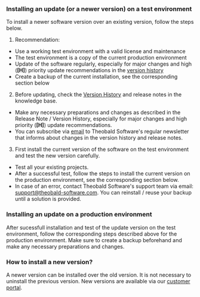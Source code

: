 
### Installing an update (or a newer version) on a test environment
To install a newer software version over an existing version, follow the steps below. 

1. Recommendation:
 - Use a working test environment with a valid license and maintenance  
 - The test environment is a copy of the current production environment   
 - Update of the software regularly, especially for major changes and high (**[H]**) priority update recommendations in the [version history](https://kb.theobald-software.com/version-history)
 - Create a backup of the current installation, see the corresponding section below

2. Before updating, check the [Version History](https://kb.theobald-software.com/version-history) and release notes in the knowledge base.   
 - Make any necessary preparations and changes as described in the Release Note / Version History, especially for major changes and high priority (**[H]**) update recommendations.
 - You can subscribe via [email](mailto:info@theobald-software.com) to Theobald Software's regular newsletter that informs about changes in the version history and release notes.  

3. First install the current version of the software on the test environment and test the new version carefully. 
 - Test all your existing projects.  
 - After a successful test, follow the steps to install the current version on the production environment, see the corresponding section below.    
 - In case of an error, contact Theobald Software's support team via email: [support@theobald-software.com](mailto:support@theobald-software.com). You can reinstall / reuse your backup until a solution is provided.


### Installing an update on a production environment 
After sucessfull installation and test of the update version on the test environment, follow the corresponding steps described above for the production environment. Make sure to create a backup beforehand and make any necessary preparations and changes. 


### How to install a new version? 
A newer version can be installed over the old version. It is not necessary to uninstall the previous version. 
New versions are available via our [customer portal](https://my.theobald-software.com).